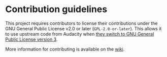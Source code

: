 # Contribution guidelines
This project requires contributors to license their contributions under the GNU General Public License v2.0 or later (`GPL-2.0-or-later`). This allows it to use upstream code from Audacity when [they switch to GNU General Public License version 3](https://github.com/audacity/audacity/discussions/932).

More information for contributing is available on the [wiki](https://github.com/SartoxOnlyGNU/audacium/wiki).
